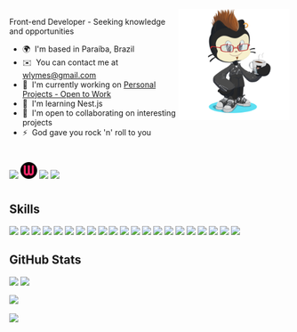 <!-- <img src="https://raw.githubusercontent.com/MicaelliMedeiros/micaellimedeiros/master/image/computer-illustration.png" min-width="200px" max-width="200px" width="200px" align="right"> -->

<img min-width="200px" max-width="200px" width="200px" align="right" src="./img/readme-char.png/"/>

<p align="left"> 
Front-end Developer - Seeking knowledge and opportunities

* 🌍  I'm based in Paraíba, Brazil
* ✉️  You can contact me at [wlymes@gmail.com](mailto:wlymes@gmail.com)
* 🚀  I'm currently working on [Personal Projects - Open to Work](http://portfolio-renovatt.vercel.app/)
* 🧠  I'm learning Nest.js
* 🤝  I'm open to collaborating on interesting projects
* ⚡  God gave you rock 'n' roll to you
</p>

#

<div align="left">
  <img width="28px" heigth="28px" src="https://skillicons.dev/icons?i=linkedin" />
  <img width="30px" height="30px" src="./img/port.png/"/>
  <img src="https://img.shields.io/github/followers/renovatt?logo=github&style=for-the-badge&color=22c55e&labelColor=1c1917" />
  <img heigth="46px" width="120px" src="https://visitor-badge.laobi.icu/badge?page_id=renovatt.README" />
</div>

#

<h2 align="left"><b>Skills</b></h2>
<p align="left">
  <img src="https://skillicons.dev/icons?i=next" />
  <img src="https://skillicons.dev/icons?i=react" />
  <img src="https://skillicons.dev/icons?i=ts" />
  <img src="https://skillicons.dev/icons?i=js" />  
  <img src="https://skillicons.dev/icons?i=nodejs" />
  <img src="https://skillicons.dev/icons?i=express" />
  <img src="https://skillicons.dev/icons?i=nestjs" />
  <img src="https://skillicons.dev/icons?i=prisma" />
  <img src="https://skillicons.dev/icons?i=mongodb" />
  <img src="https://skillicons.dev/icons?i=firebase" />
  <!-- <img src="https://skillicons.dev/icons?i=mysql" /> -->
  <img src="https://skillicons.dev/icons?i=html" />
  <img src="https://skillicons.dev/icons?i=css" />
  <img src="https://skillicons.dev/icons?i=sass" />
  <img src="https://skillicons.dev/icons?i=styledcomponents" />
  <img src="https://skillicons.dev/icons?i=tailwind" />
  <img src="https://skillicons.dev/icons?i=vite" />
  <img src="https://skillicons.dev/icons?i=vercel" />
  <img src="https://skillicons.dev/icons?i=git" />
  <img src="https://skillicons.dev/icons?i=figma" />
  <img src="https://skillicons.dev/icons?i=jest" />
  <img src="https://skillicons.dev/icons?i=vscode" />
</p>

<h2 align="left"><b>GitHub Stats</b></h2>

[<img height="165em" src="https://github-readme-stats.vercel.app/api?username=renovatt&show_icons=true&theme=dark&include_all_commits=true&count_private=true"/>](https://github.com/renovatt)
[<img height="165em" src="https://github-readme-stats.vercel.app/api/top-langs/?username=renovatt&layout=compact&langs_count=7&theme=dark"/>](https://github.com/renovatt)

![](http://github-profile-summary-cards.vercel.app/api/cards/repos-per-language?username=amandadecassiaborges&theme=github_dark) 

![](http://github-profile-summary-cards.vercel.app/api/cards/profile-details?username=amandadecassiaborges&theme=github_dark) 
